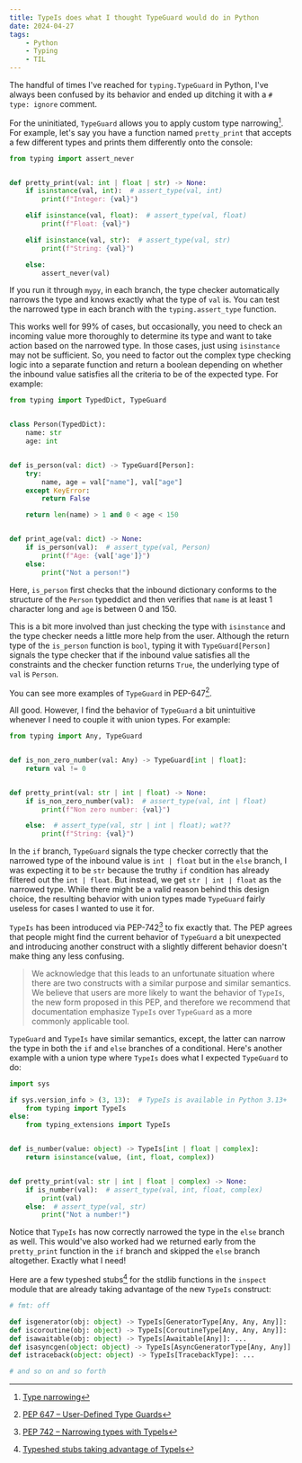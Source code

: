 ```yaml
---
title: TypeIs does what I thought TypeGuard would do in Python
date: 2024-04-27
tags:
    - Python
    - Typing
    - TIL
---
```


The handful of times I've reached for `typing.TypeGuard` in Python, I've always been
confused by its behavior and ended up ditching it with a `# type: ignore` comment.

For the uninitiated, `TypeGuard` allows you to apply custom type narrowing[^1]. For example,
let's say you have a function named `pretty_print` that accepts a few different types and
prints them differently onto the console:

```python
from typing import assert_never


def pretty_print(val: int | float | str) -> None:
    if isinstance(val, int):  # assert_type(val, int)
        print(f"Integer: {val}")

    elif isinstance(val, float):  # assert_type(val, float)
        print(f"Float: {val}")

    elif isinstance(val, str):  # assert_type(val, str)
        print(f"String: {val}")

    else:
        assert_never(val)
```

If you run it through `mypy`, in each branch, the type checker automatically narrows the
type and knows exactly what the type of `val` is. You can test the narrowed type in each
branch with the `typing.assert_type` function.

This works well for 99% of cases, but occasionally, you need to check an incoming value more
thoroughly to determine its type and want to take action based on the narrowed type. In
those cases, just using `isinstance` may not be sufficient. So, you need to factor out the
complex type checking logic into a separate function and return a boolean depending on
whether the inbound value satisfies all the criteria to be of the expected type. For
example:

```python
from typing import TypedDict, TypeGuard


class Person(TypedDict):
    name: str
    age: int


def is_person(val: dict) -> TypeGuard[Person]:
    try:
        name, age = val["name"], val["age"]
    except KeyError:
        return False

    return len(name) > 1 and 0 < age < 150


def print_age(val: dict) -> None:
    if is_person(val):  # assert_type(val, Person)
        print(f"Age: {val['age']}")
    else:
        print("Not a person!")
```

Here, `is_person` first checks that the inbound dictionary conforms to the structure of the
`Person` typeddict and then verifies that `name` is at least 1 character long and `age` is
between 0 and 150.

This is a bit more involved than just checking the type with `isinstance` and the type
checker needs a little more help from the user. Although the return type of the `is_person`
function is `bool`, typing it with `TypeGuard[Person]` signals the type checker that if the
inbound value satisfies all the constraints and the checker function returns `True`, the
underlying type of `val` is `Person`.

You can see more examples of `TypeGuard` in PEP-647[^2].

All good. However, I find the behavior of `TypeGuard` a bit unintuitive whenever I need to
couple it with union types. For example:

```python
from typing import Any, TypeGuard


def is_non_zero_number(val: Any) -> TypeGuard[int | float]:
    return val != 0


def pretty_print(val: str | int | float) -> None:
    if is_non_zero_number(val):  # assert_type(val, int | float)
        print(f"Non zero number: {val}")

    else:  # assert_type(val, str | int | float); wat??
        print(f"String: {val}")
```

In the `if` branch, `TypeGuard` signals the type checker correctly that the narrowed type of
the inbound value is `int | float` but in the `else` branch, I was expecting it to be `str`
because the truthy `if` condition has already filtered out the `int | float`. But instead,
we get `str | int | float` as the narrowed type. While there might be a valid reason behind
this design choice, the resulting behavior with union types made `TypeGuard` fairly useless
for cases I wanted to use it for.

`TypeIs` has been introduced via PEP-742[^3] to fix exactly that. The PEP agrees that people
might find the current behavior of `TypeGuard` a bit unexpected and introducing another
construct with a slightly different behavior doesn't make thing any less confusing.

> We acknowledge that this leads to an unfortunate situation where there are two constructs
> with a similar purpose and similar semantics. We believe that users are more likely to
> want the behavior of `TypeIs`, the new form proposed in this PEP, and therefore we
> recommend that documentation emphasize `TypeIs` over `TypeGuard` as a more commonly
> applicable tool.

`TypeGuard` and `TypeIs` have similar semantics, except, the latter can narrow the type in
both the `if` and `else` branches of a conditional. Here's another example with a union type
where `TypeIs` does what I expected `TypeGuard` to do:

```python
import sys

if sys.version_info > (3, 13):  # TypeIs is available in Python 3.13+
    from typing import TypeIs
else:
    from typing_extensions import TypeIs


def is_number(value: object) -> TypeIs[int | float | complex]:
    return isinstance(value, (int, float, complex))


def pretty_print(val: str | int | float | complex) -> None:
    if is_number(val):  # assert_type(val, int, float, complex)
        print(val)
    else:  # assert_type(val, str)
        print("Not a number!")
```

Notice that `TypeIs` has now correctly narrowed the type in the `else` branch as well. This
would've also worked had we returned early from the `pretty_print` function in the `if`
branch and skipped the `else` branch altogether. Exactly what I need!

Here are a few typeshed stubs[^4] for the stdlib functions in the `inspect` module that are
already taking advantage of the new `TypeIs` construct:

```python
# fmt: off

def isgenerator(obj: object) -> TypeIs[GeneratorType[Any, Any, Any]]: ...
def iscoroutine(obj: object) -> TypeIs[CoroutineType[Any, Any, Any]]: ...
def isawaitable(obj: object) -> TypeIs[Awaitable[Any]]: ...
def isasyncgen(object: object) -> TypeIs[AsyncGeneratorType[Any, Any]]: ...
def istraceback(object: object) -> TypeIs[TracebackType]: ...

# and so on and so forth
```

[^1]: [Type narrowing](https://mypy.readthedocs.io/en/latest/type_narrowing.html)
[^2]: [PEP 647 – User-Defined Type Guards](https://peps.python.org/pep-0647/)
[^3]: [PEP 742 – Narrowing types with TypeIs](https://peps.python.org/pep-0742/)
[^4]:
    [Typeshed stubs taking advantage of TypeIs](https://github.com/python/typeshed/blob/bdf75023dfe3930deac1c6b4e269770427b106c4/stdlib/inspect.pyi)
